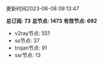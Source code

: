 更新时间2023-06-08 09:13:47

**总订阅: 73**
**总节点: 1473**
**有效节点: 692**
- v2ray节点: 551
- ss节点: 37
- trojan节点: 91
- ssr节点: 13
